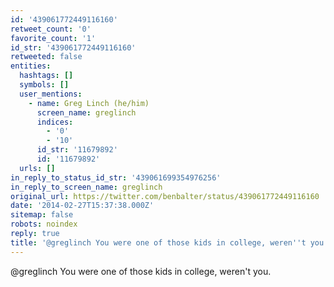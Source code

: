 ```yaml
---
id: '439061772449116160'
retweet_count: '0'
favorite_count: '1'
id_str: '439061772449116160'
retweeted: false
entities:
  hashtags: []
  symbols: []
  user_mentions:
    - name: Greg Linch (he/him)
      screen_name: greglinch
      indices:
        - '0'
        - '10'
      id_str: '11679892'
      id: '11679892'
  urls: []
in_reply_to_status_id_str: '439061699354976256'
in_reply_to_screen_name: greglinch
original_url: https://twitter.com/benbalter/status/439061772449116160
date: '2014-02-27T15:37:38.000Z'
sitemap: false
robots: noindex
reply: true
title: '@greglinch You were one of those kids in college, weren''t you.'
---
```


@greglinch You were one of those kids in college, weren't you.